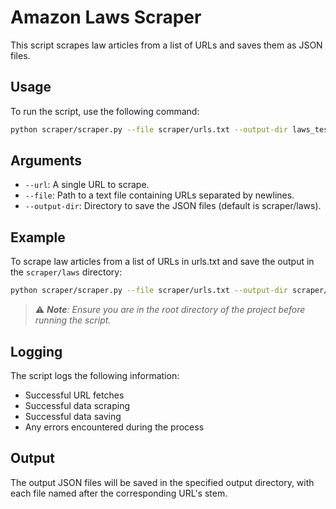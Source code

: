 # Amazon Laws Scraper

This script scrapes law articles from a list of URLs and saves them as JSON files.

## Usage

To run the script, use the following command:

```bash
python scraper/scraper.py --file scraper/urls.txt --output-dir laws_test
```

## Arguments
- `--url`: A single URL to scrape.
- `--file`: Path to a text file containing URLs separated by newlines.
- `--output-dir`: Directory to save the JSON files (default is scraper/laws).

## Example
To scrape law articles from a list of URLs in urls.txt and save the output in the `scraper/laws` directory:

```bash
python scraper/scraper.py --file scraper/urls.txt --output-dir scraper/laws
```
> ⚠️ _**Note**: Ensure you are in the root directory of the project before running the script._

## Logging
The script logs the following information:
- Successful URL fetches
- Successful data scraping
- Successful data saving
- Any errors encountered during the process

## Output
The output JSON files will be saved in the specified output directory, with each file named after the corresponding URL's stem.